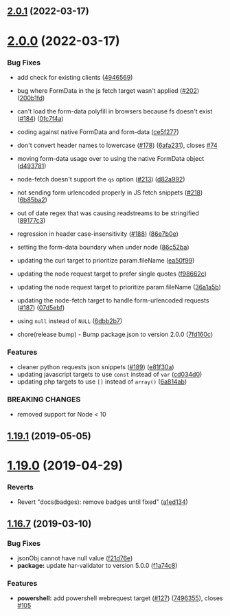 ## [2.0.1](https://github.com/RapidAPI/httpsnippet/compare/v2.0.0...v2.0.1) (2022-03-17)



# [2.0.0](https://github.com/RapidAPI/httpsnippet/compare/v1.19.1...v2.0.0) (2022-03-17)


### Bug Fixes

* add check for existing clients ([4946569](https://github.com/RapidAPI/httpsnippet/commit/4946569f452f8f4d91de082992b006adb701c0d3))
* bug where FormData in the js fetch target wasn't applied ([#202](https://github.com/RapidAPI/httpsnippet/issues/202)) ([200b1fd](https://github.com/RapidAPI/httpsnippet/commit/200b1fda75e9862577fc11883143a0f15545a8e7))
* can't load the form-data polyfill in browsers because fs doesn't exist ([#184](https://github.com/RapidAPI/httpsnippet/issues/184)) ([0fc7f4a](https://github.com/RapidAPI/httpsnippet/commit/0fc7f4a42cafadf00d1f2c0463ac93f9a8e7258b))
* coding against native FormData and form-data ([ce5f277](https://github.com/RapidAPI/httpsnippet/commit/ce5f277068951998cf48044a1a70f0c547666cea))
* don't convert header names to lowercase ([#178](https://github.com/RapidAPI/httpsnippet/issues/178)) ([6afa231](https://github.com/RapidAPI/httpsnippet/commit/6afa231ec6bb30f47b19e08c7d4887637eef5d8e)), closes [#74](https://github.com/RapidAPI/httpsnippet/issues/74)
* moving form-data usage over to using the native FormData object ([d493781](https://github.com/RapidAPI/httpsnippet/commit/d493781044108901b860c7ce374745bb244543fe))
* node-fetch doesn't support the `qs` option ([#213](https://github.com/RapidAPI/httpsnippet/issues/213)) ([d82a992](https://github.com/RapidAPI/httpsnippet/commit/d82a9923cfdcfc67b1f10224e79b79ba04936495))
* not sending form urlencoded properly in JS fetch snippets ([#218](https://github.com/RapidAPI/httpsnippet/issues/218)) ([6b85ba2](https://github.com/RapidAPI/httpsnippet/commit/6b85ba24b13241990fecae20eeae3c7d257cd415))
* out of date regex that was causing readstreams to be stringified ([89177c3](https://github.com/RapidAPI/httpsnippet/commit/89177c34634c4481aab5ef1c0da1c6bbceb78a1f))
* regression in header case-insensitivity ([#188](https://github.com/RapidAPI/httpsnippet/issues/188)) ([86e7b0e](https://github.com/RapidAPI/httpsnippet/commit/86e7b0e2e0cd9384db5d7dc7ed5608a1d4e3e7b3))
* setting the form-data boundary when under node ([86c52ba](https://github.com/RapidAPI/httpsnippet/commit/86c52ba99e4ad36ecbd441d22f4ac525f7c9b39f))
* updating the curl target to prioritize param.fileName ([ea50f99](https://github.com/RapidAPI/httpsnippet/commit/ea50f9909bf6a7d4325318578128abffdd8e27fb))
* updating the node request target to prefer single quotes ([f98662c](https://github.com/RapidAPI/httpsnippet/commit/f98662c03ccf3875550d55cda9c51c263af27a36))
* updating the node request target to prioritize param.fileName ([36a1a5b](https://github.com/RapidAPI/httpsnippet/commit/36a1a5bd97728b716cca6012d505946e1023b03a))
* updating the node-fetch target to handle form-urlencoded requests ([#187](https://github.com/RapidAPI/httpsnippet/issues/187)) ([07d5ebf](https://github.com/RapidAPI/httpsnippet/commit/07d5ebfc2720d98693ba568447953e7b180ae5e2))
* using `null` instead of `NULL` ([6dbb2b7](https://github.com/RapidAPI/httpsnippet/commit/6dbb2b70575fec160c417a74d49ab3fc613947bd))


* chore(release bump) - Bump package.json to version 2.0.0 ([7fd160c](https://github.com/RapidAPI/httpsnippet/commit/7fd160c016d7b00aca923673004dcdcf4b5a0068))


### Features

* cleaner python requests json snippets ([#189](https://github.com/RapidAPI/httpsnippet/issues/189)) ([e81f30a](https://github.com/RapidAPI/httpsnippet/commit/e81f30a56ab8c600d583d7e9706ec944f12c106f))
* updating javascript targets to use `const` instead of `var` ([cd034d0](https://github.com/RapidAPI/httpsnippet/commit/cd034d030b2317898ce8d5e10cbf6ff643a438a8))
* updating php targets to use `[]` instead of `array()` ([6a814ab](https://github.com/RapidAPI/httpsnippet/commit/6a814abe78af59849c07cdaf8cd51ef266d71c52))


### BREAKING CHANGES

* removed support for Node < 10



## [1.19.1](https://github.com/RapidAPI/httpsnippet/compare/v1.19.0...v1.19.1) (2019-05-05)



# [1.19.0](https://github.com/RapidAPI/httpsnippet/compare/v1.16.7...v1.19.0) (2019-04-29)


### Reverts

* Revert "docs(badges): remove badges until fixed" ([a1ed134](https://github.com/RapidAPI/httpsnippet/commit/a1ed13467d54c4a870c7421e2f003e3c7ab47c49))



## [1.16.7](https://github.com/RapidAPI/httpsnippet/compare/v1.16.5...v1.16.7) (2019-03-10)


### Bug Fixes

* jsonObj cannot have null value ([f21d76e](https://github.com/RapidAPI/httpsnippet/commit/f21d76ebdb3715f8c6b16fba1100761a8fc50d2a))
* **package:** update har-validator to version 5.0.0 ([f1a74c8](https://github.com/RapidAPI/httpsnippet/commit/f1a74c80952dac63d812750c3b24038da44fe244))


### Features

* **powershell:** add powershell webrequest target ([#127](https://github.com/RapidAPI/httpsnippet/issues/127)) ([7496355](https://github.com/RapidAPI/httpsnippet/commit/74963555cdcb4677a4f5a412fd476f567761f3e9)), closes [#105](https://github.com/RapidAPI/httpsnippet/issues/105)



